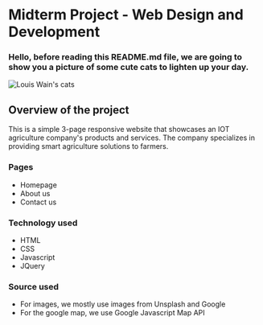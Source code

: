 # Midterm Project - Web Design and Development
### Hello, before reading this README.md file, we are going to show you a picture of some cute cats to lighten up your day.
<picture>
 <source media="(prefers-color-scheme: dark)" srcset="https://i.etsystatic.com/9688790/r/il/ed645e/3544142573/il_570xN.3544142573_c89c.jpg">
 <source media="(prefers-color-scheme: light)" srcset="https://cdn.shopify.com/s/files/1/0410/7180/4571/articles/Screenshot_2021-07-13_at_13.50.32.png?v=1626182132">
 <img alt="Louis Wain's cats" src="https://ichef.bbci.co.uk/news/976/cpsprodpb/10EEF/production/_121995396_mediaitem121958723.jpg">
</picture>

## Overview of the project
This is a simple 3-page responsive website that showcases an IOT agriculture company's products and services. The company specializes in providing smart agriculture solutions to farmers.

### Pages
- Homepage
- About us
- Contact us

### Technology used
- HTML
- CSS
- Javascript
- JQuery 

### Source used
- For images, we mostly use images from Unsplash and Google
- For the google map, we use Google Javascript Map API
